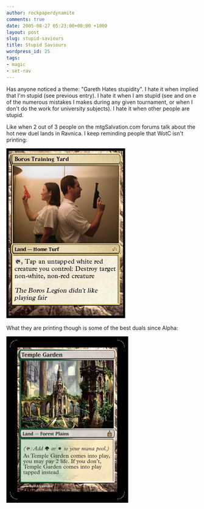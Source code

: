 ```yaml
---
author: rockpaperdynamite
comments: true
date: 2005-08-27 05:23:00+00:00 +1000
layout: post
slug: stupid-saviours
title: Stupid Saviours
wordpress_id: 25
tags:
- magic
- set-rav
---
```


Has anyone noticed a theme: "Gareth Hates stupidity". I hate it when implied that I'm stupid (see previous entry). I hate it when I am stupid (see and on e of the numerous mistakes I makes during any given tournament, or when I don't do the work for university subjects). I hate it when other people are stupid.

Like when 2 out of 3 people on the mtgSalvation.com forums talk about the hot new duel lands in Ravnica. I keep reminding people that WotC isn't printing:

![](/img/duel%202.jpg)

What they are printing though is some of the best duals since Alpha:

![](/img/ravpreview_1286867.jpg)




